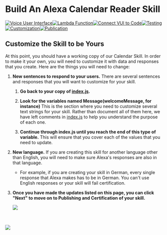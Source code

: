 # Build An Alexa Calendar Reader Skill
[![Voice User Interface](https://m.media-amazon.com/images/G/01/mobile-apps/dex/alexa/alexa-skills-kit/tutorials/navigation/1-locked._TTH_.png)](https://github.com/alexa/skill-sample-nodejs-calendar-reader/blob/master/instructions/1-voice-user-interface.md)[![Lambda Function](https://m.media-amazon.com/images/G/01/mobile-apps/dex/alexa/alexa-skills-kit/tutorials/navigation/2-locked._TTH_.png)](https://github.com/alexa/skill-sample-nodejs-calendar-reader/blob/master/instructions/2-lambda-function.md)[![Connect VUI to Code](https://m.media-amazon.com/images/G/01/mobile-apps/dex/alexa/alexa-skills-kit/tutorials/navigation/3-locked._TTH_.png)](https://github.com/alexa/skill-sample-nodejs-calendar-reader/blob/master/instructions/3-connect-vui-to-code.md)[![Testing](https://m.media-amazon.com/images/G/01/mobile-apps/dex/alexa/alexa-skills-kit/tutorials/navigation/4-locked._TTH_.png)](https://github.com/alexa/sskill-sample-nodejs-calendar-reader/blob/master/instructions/4-testing.md)[![Customization](https://m.media-amazon.com/images/G/01/mobile-apps/dex/alexa/alexa-skills-kit/tutorials/navigation/5-on._TTH_.png)](https://github.com/alexa/skill-sample-nodejs-calendar-reader/blob/master/instructions/5-customization.md)[![Publication](https://m.media-amazon.com/images/G/01/mobile-apps/dex/alexa/alexa-skills-kit/tutorials/navigation/6-off._TTH_.png)](https://github.com/alexa/skill-sample-nodejs-calendar-reader/blob/master/instructions/6-publication.md)

## Customize the Skill to be Yours

At this point, you should have a working copy of our Calendar Skill.  In order to make it your own, you will need to customize it with data and responses that you create.  Here are the things you will need to change:

<!-- 1.  **New data.** You will need to create a new dataset for your skill that *isn't* the 50 United States of America.  If you are looking for an idea, check out the [Wikipedia List of Lists of Lists](https://en.wikipedia.org/wiki/List_of_lists_of_lists).

    1.  **Open a copy of index.js.** If you haven't already downloaded the code for this project, [you can find a copy of index.js here on GitHub](https://github.com/alexa/skill-sample-nodejs-calendar-reader/blob/master/lambda/custom/index.js).  You can use a simple, lightweight code editor like [Atom](http://atom.io), [Sublime Text](http://sublimetext.com), or [VSCode](http://code.visualstudio.com), but you also have the option to edit the code directly in your Lambda function.

    2.  **Search for the comment "TODO: Replace this data with your own."**  This is the data for our skill.  You can see that there is a row for each state, represented by five data values: **StateName**, **Abbreviation**, **Capital**, **StatehoodYear**, and **StatehoodOrder**.

        You can provide as few or as many properties for your data as you would like, but we recommend a minimum of three to keep your skill interesting.  (Two is the fewest that will make any sense for a quiz.)  You should provide at least 25 rows of data for your quiz by replacing the data that we provided with your content.  To see other examples of appropriate data structures for a quiz game skill, we have created a few sample data sets for you to look at.

        *  [Video Games](https://github.com/alexa/skill-sample-nodejs-quiz-game/blob/master/data/videogames.js)
        *  [Books](https://github.com/alexa/skill-sample-nodejs-quiz-game/blob/master/data/books.js)
        *  [U.S. States](https://github.com/alexa/skill-sample-nodejs-quiz-game/blob/master/data/states.js)
        *  [British Monarchs](https://github.com/alexa/skill-sample-nodejs-quiz-game/blob/master/data/monarchs.js)

    3.  **Consider using built-in slot values.** We recommend considering data from the built-in slot values provided by Amazon.  You still need to build your entire dataset, but using values from the built-in slots will make your work in the next few steps easier.  We have provided a few examples below, but you can see the [entire list of built-in slot values here](https://developer.amazon.com/public/solutions/alexa/alexa-skills-kit/docs/built-in-intent-ref/slot-type-reference#list-types).

        | Slot Name | Description | Sample Values | Supported Languages |
        | --------- | ----------- | ------------- | ------------------- |
        | [AMAZON.Actor](https://developer.amazon.com/public/solutions/alexa/alexa-skills-kit/docs/built-in-intent-ref/slot-type-reference#actor) | Names of actors and actresses | Alan Rickman, Amy Adams, Daniel Radcliffe, Emma Watson | US |
        | [AMAZON.Airline](https://developer.amazon.com/public/solutions/alexa/alexa-skills-kit/docs/built-in-intent-ref/slot-type-reference#airline) | Name of a variety of airlines | Alaska Airlines, British Airways, Dolphin Air, Maestro | US |
        | [AMAZON.Animal](https://developer.amazon.com/public/solutions/alexa/alexa-skills-kit/docs/built-in-intent-ref/slot-type-reference#animal) | Names of many different animals | blister beetle, common frog, moray eel, opossum, spider monkey | US |
        | [AMAZON.Comic](https://developer.amazon.com/public/solutions/alexa/alexa-skills-kit/docs/built-in-intent-ref/slot-type-reference#comic) | Titles of comic books | Justice League, Runaways, The Amazing Spiderman, Watchmen, X-Men | US |
        | [AMAZON.EUROPE_CITY](https://developer.amazon.com/public/solutions/alexa/alexa-skills-kit/docs/built-in-intent-ref/slot-type-reference#europe_city) | European and world cities | Kempten, Lourdes, Paris, London, Barcelona | US, UK, DE |
        | [AMAZON.Sport](https://developer.amazon.com/public/solutions/alexa/alexa-skills-kit/docs/built-in-intent-ref/slot-type-reference#sport) | Names of sports | basketball, college football, football, gymnastics, team handball | US |
        | [AMAZON.VideoGame](https://developer.amazon.com/public/solutions/alexa/alexa-skills-kit/docs/built-in-intent-ref/slot-type-reference#videogame) | Titles of video games | Doom Two, Lemmings, The Sims, Worms | US |

    4.  **Once you have your data, here are a couple of tips to remember as we move forward:**

        *  **Alexa will read your property names, so each property name should be readable in your questions.**  These names are also used in **cards** in the Alexa app, so you should capitalize the first letter of each word.  The skill will automatically separate words and add spaces as necessary.
        *  **The first property in each item is typically used in the questions.** For example, in the U.S state data, most of the questions take a form like "What is the capital of Ohio?", where "capital" came from the property name, and "Ohio" was the first property.  (You can customize this for your skill.)  Otherwise, the order does not matter at all.

    5.  **When you have replaced the data in index.js, copy the contents of your file to your Lambda function.**  This should be as simple as copying the text, and pasting it into the code box for your Lambda.

        <img src="https://m.media-amazon.com/images/G/01/mobile-apps/dex/alexa/alexa-skills-kit/tutorials/quiz-game/5-1-5-lambda-code-box._TTH_.png" /> -->
<!--
2.  **New Interaction Model for your AnswerIntent.** If your data is changing, then the type of data you receive from your users must change as well.

    1.  **Open your skill in the Developer Portal, and go to the Interaction Model tab.**

        <img src="https://m.media-amazon.com/images/G/01/mobile-apps/dex/alexa/alexa-skills-kit/tutorials/quiz-game/5-2-1-interaction-model._TTH_.png" />

    2.  **Update the slot values for AnswerIntent in your Intent Schema** In our [original intent schema](https://github.com/alexa/skill-sample-nodejs-quiz-game/blob/master//speech-assets/intent-schema.json), we defined a slot for each property in our data, and they had the exact same names as the properties of our data.  You should do the same with your intent schema.

        ### Tips for Your Intent Schema

        *  **Make sure you have a slot for every property in your data.**  
        *  **Use built-in slot values when possible.** This will generally make your life easier, but if you need a custom slot, [they're easy to make](https://developer.amazon.com/public/solutions/alexa/alexa-skills-kit/docs/alexa-skills-kit-interaction-model-reference#custom-slot-syntax).  You should have noticed that we created one custom slot for our U.S. states quiz for US state abbreviations.

    3.  **Create any new custom slots you need.** You will need a custom slot for every data value that you can't use a built-in slot value for.  While a custom slot doesn't need to be every possible value, it certainly helps to make the list as representative of your expected data as possible.

    4.  **Update your sample utterances.** There is a sample utterance for AnswerIntent for each data type we created.  You need to update this list of utterances to represent your data structure instead.

        *  **Remember that if you are creating this skill for another language other than English, your sample utterances need to be written in that language, not English.

    5.  **Click the "Save" button when you have completed.**

        <img src="https://m.media-amazon.com/images/G/01/mobile-apps/dex/alexa/alexa-skills-kit/tutorials/quiz-game/5-2-5-save-button._TTH_.png" /> -->

1.  **New sentences to respond to your users.** There are several sentences and responses that you will want to customize for your skill.

    1.  **Go back to your copy of [index.js]((https://github.com/alexa/skill-sample-nodejs-calendar-reader/blob/master/lambda/custom/index.js)).**

    2.  **Look for the variables named Message(welcomeMessage, for instance)** This is the section where you need to customize several text strings for your skill.  Rather than document all of them here, we have left comments in [index.js]((https://github.com/alexa/skill-sample-nodejs-calendar-reader/blob/master/lambda/custom/index.js)) to help you understand the purpose of each one.

    3.  **Continue through index.js until you reach the end of this type of variable.**  This will ensure that you cover each of the values that you need to update.

4.  **New language.** If you are creating this skill for another language other than English, you will need to make sure Alexa's responses are also in that language.

    *  For example, if you are creating your skill in German, every single response that Alexa makes has to be in German.  You can't use English responses or your skill will fail certification.

5.  **Once you have made the updates listed on this page, you can click "Next" to move on to Publishing and Certification of your skill.**

    <a href="https://github.com/alexa/skill-sample-nodejs-calendar-reader/blob/master/instructions/6-publication.md"><img src="https://m.media-amazon.com/images/G/01/mobile-apps/dex/alexa/alexa-skills-kit/tutorials/quiz-game/3-7-next-button._TTH_.png" /></a>

<br/><br/>
<a href="https://github.com/alexa/skill-sample-nodejs-calendar-reader/blob/master/instructions/6-publication.md"><img src="https://m.media-amazon.com/images/G/01/mobile-apps/dex/alexa/alexa-skills-kit/tutorials/general/buttons/button_next_publication._TTH_.png" /></a>

<img height="1" width="1" src="https://www.facebook.com/tr?id=1847448698846169&ev=PageView&noscript=1"/>
